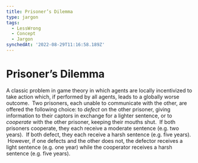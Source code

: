 ```yaml
---
title: Prisoner’s Dilemma
type: jargon
tags:
  - LessWrong
  - Concept
  - Jargon
synchedAt: '2022-08-29T11:16:58.189Z'
---
```

# Prisoner’s Dilemma



A classic problem in game theory in which agents are locally incentivized to take action which, if performed by all agents, leads to a globally worse outcome.  Two prisoners, each unable to communicate with the other, are offered the following choice: to *defect* on the other prisoner, giving information to their captors in exchange for a lighter sentence, or to *cooperate* with the other prisoner, keeping their mouths shut.  If both prisoners cooperate, they each receive a moderate sentence (e.g. two years).  If both defect, they each receive a harsh sentence (e.g. five years).  However, if one defects and the other does not, the defector receives a light sentence (e.g. one year) while the cooperator receives a harsh sentence (e.g. five years).  
 